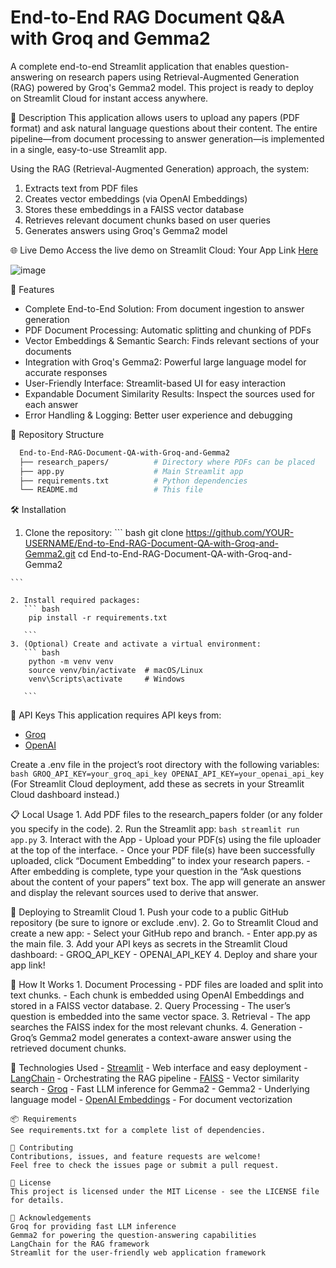# End-to-End RAG Document Q&A with Groq and Gemma2
A complete end-to-end Streamlit application that enables question-answering on research papers using Retrieval-Augmented Generation (RAG) powered by Groq's Gemma2 model. This project is ready to deploy on Streamlit Cloud for instant access anywhere.

📝 Description
This application allows users to upload any papers (PDF format) and ask natural language questions about their content. The entire pipeline—from document processing to answer generation—is implemented in a single, easy-to-use Streamlit app.

Using the RAG (Retrieval-Augmented Generation) approach, the system:

1. Extracts text from PDF files
2. Creates vector embeddings (via OpenAI Embeddings)
3. Stores these embeddings in a FAISS vector database
4. Retrieves relevant document chunks based on user queries
5. Generates answers using Groq's Gemma2 model

🌐 Live Demo
Access the live demo on Streamlit Cloud:
Your App Link [Here](https://end-to-end-rag-document-q-a-with-groq-and-gemma2-fjkivy2gnwufn.streamlit.app/)

![image](https://github.com/user-attachments/assets/e00a8d06-7b3f-4cc7-899a-265fcde825f7)

🚀 Features
  - Complete End-to-End Solution: From document ingestion to answer generation
  - PDF Document Processing: Automatic splitting and chunking of PDFs
  - Vector Embeddings & Semantic Search: Finds relevant sections of your documents
  - Integration with Groq's Gemma2: Powerful large language model for accurate responses
  - User-Friendly Interface: Streamlit-based UI for easy interaction
  - Expandable Document Similarity Results: Inspect the sources used for each answer
  - Error Handling & Logging: Better user experience and debugging

  📂 Repository Structure
  ``` bash
    End-to-End-RAG-Document-QA-with-Groq-and-Gemma2
    ├── research_papers/          # Directory where PDFs can be placed
    ├── app.py                    # Main Streamlit app
    ├── requirements.txt          # Python dependencies
    └── README.md                 # This file

  ```

  🛠️ Installation
   1. Clone the repository:
    ``` bash
      git clone https://github.com/YOUR-USERNAME/End-to-End-RAG-Document-QA-with-Groq-and-Gemma2.git
      cd End-to-End-RAG-Document-QA-with-Groq-and-Gemma2

    ```

    2. Install required packages:
       ``` bash
        pip install -r requirements.txt
       
       ```
    3. (Optional) Create and activate a virtual environment:
       ``` bash
        python -m venv venv
        source venv/bin/activate  # macOS/Linux
        venv\Scripts\activate     # Windows

       ```

  🔑 API Keys
  This application requires API keys from:
  - [Groq](https://console.groq.com/playground)
  - [OpenAI](https://platform.openai.com/docs/overview)

  Create a .env file in the project’s root directory with the following variables:
    ``` bash
      GROQ_API_KEY=your_groq_api_key
      OPENAI_API_KEY=your_openai_api_key
    ```
    (For Streamlit Cloud deployment, add these as secrets in your Streamlit Cloud dashboard instead.)

  📋 Local Usage
    1. Add PDF files to the research_papers folder (or any folder you specify in the code).
    2. Run the Streamlit app:
      ``` bash
        streamlit run app.py
      ```
    3. Interact with the App
      - Upload your PDF(s) using the file uploader at the top of the interface.
      - Once your PDF file(s) have been successfully uploaded, click “Document Embedding” to index your research papers.
      - After embedding is complete, type your question in the “Ask questions about the content of your papers” text box.
    The app will generate an answer and display the relevant sources used to derive that answer.

  🚀 Deploying to Streamlit Cloud
    1. Push your code to a public GitHub repository (be sure to ignore or exclude .env).
    2. Go to Streamlit Cloud and create a new app:
      - Select your GitHub repo and branch.
      - Enter app.py as the main file.
    3. Add your API keys as secrets in the Streamlit Cloud dashboard:
      - GROQ_API_KEY
      - OPENAI_API_KEY
    4. Deploy and share your app link!

  🧩 How It Works
    1. Document Processing
      - PDF files are loaded and split into text chunks.
      - Each chunk is embedded using OpenAI Embeddings and stored in a FAISS vector database.
    2. Query Processing
      - The user’s question is embedded into the same vector space.
    3. Retrieval
      - The app searches the FAISS index for the most relevant chunks.
    4. Generation
      - Groq’s Gemma2 model generates a context-aware answer using the retrieved document chunks.

  🔧 Technologies Used
    - [Streamlit](https://streamlit.io/) - Web interface and easy deployment
    - [LangChain](https://www.langchain.com/) - Orchestrating the RAG pipeline
    - [FAISS](https://github.com/facebookresearch/faiss) - Vector similarity search
    - [Groq](https://groq.com/) - Fast LLM inference for Gemma2
    - Gemma2 - Underlying language model
    - [OpenAI Embeddings](https://platform.openai.com/docs/guides/embeddings) - For document vectorization

    📦 Requirements
    See requirements.txt for a complete list of dependencies.
    
    🤝 Contributing
    Contributions, issues, and feature requests are welcome!
    Feel free to check the issues page or submit a pull request.

    📄 License
    This project is licensed under the MIT License - see the LICENSE file for details.
    
    🙏 Acknowledgements
    Groq for providing fast LLM inference
    Gemma2 for powering the question-answering capabilities
    LangChain for the RAG framework
    Streamlit for the user-friendly web application framework
          
